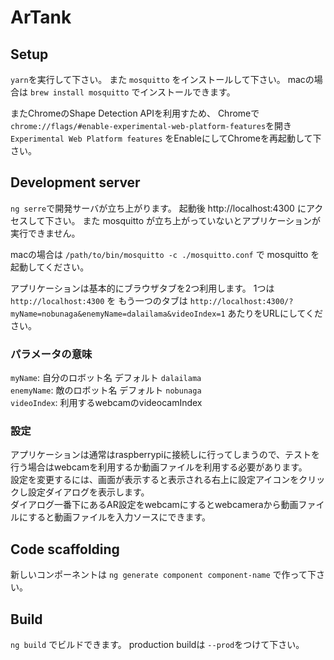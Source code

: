 # ArTank

## Setup

`yarn`を実行して下さい。
また `mosquitto` をインストールして下さい。
macの場合は `brew install mosquitto` でインストールできます。 

またChromeのShape Detection APIを利用すため、 Chromeで `chrome://flags/#enable-experimental-web-platform-features`を開き `Experimental Web Platform features` をEnableにしてChromeを再起動して下さい。

## Development server

`ng serre`で開発サーバが立ち上がります。 起動後 http://localhost:4300 にアクセスして下さい。
また mosquitto が立ち上がっていないとアプリケーションが実行できません。

macの場合は
`/path/to/bin/mosquitto -c ./mosquitto.conf` で mosquitto を起動してください。

アプリケーションは基本的にブラウザタブを2つ利用します。
1つは `http://localhost:4300` を もう一つのタブは `http://localhost:4300/?myName=nobunaga&enemyName=dalailama&videoIndex=1` あたりをURLにしてください。

### パラメータの意味

`myName`: 自分のロボット名 デフォルト `dalailama`  
`enemyName`: 敵のロボット名 デフォルト `nobunaga`  
`videoIndex`: 利用するwebcamのvideocamIndex  
 
 
### 設定

アプリケーションは通常はraspberrypiに接続しに行ってしまうので、テストを行う場合はwebcamを利用するか動画ファイルを利用する必要があります。  
設定を変更するには、画面が表示すると表示される右上に設定アイコンをクリックし設定ダイアログを表示します。  
ダイアログ一番下にあるAR設定をwebcamにするとwebcameraから動画ファイルにすると動画ファイルを入力ソースにできます。  
 
## Code scaffolding

新しいコンポーネントは `ng generate component component-name` で作って下さい。

## Build

`ng build` でビルドできます。 production buildは `--prod`をつけて下さい。


